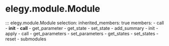 # elegy.module.Module

::: elegy.module.Module
    selection:
        inherited_members: true
        members:
            - call
            - __init__
            - __call__
            - get_parameter
            - get_state
            - set_state
            - add_summary
            - init
            - apply
            - call
            - get_parameters
            - set_parameters
            - get_states
            - set_states
            - reset
            - submodules